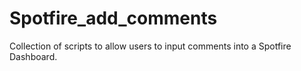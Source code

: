 # Spotfire_add_comments
Collection of scripts to allow users to input comments into a Spotfire Dashboard.
